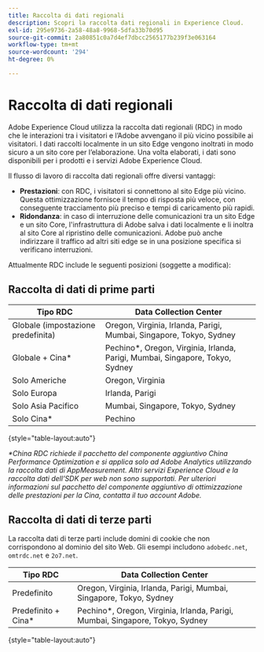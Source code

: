```yaml
---
title: Raccolta di dati regionali
description: Scopri la raccolta dati regionali in Experience Cloud.
exl-id: 295e9736-2a58-48a8-9968-5dfa33b70d95
source-git-commit: 2a80851c0a7d4ef7dbcc2565177b239f3e063164
workflow-type: tm+mt
source-wordcount: '294'
ht-degree: 0%

---
```


# Raccolta di dati regionali

Adobe Experience Cloud utilizza la raccolta dati regionali (RDC) in modo che le interazioni tra i visitatori e l’Adobe avvengano il più vicino possibile ai visitatori. I dati raccolti localmente in un sito Edge vengono inoltrati in modo sicuro a un sito core per l’elaborazione. Una volta elaborati, i dati sono disponibili per i prodotti e i servizi Adobe Experience Cloud.

Il flusso di lavoro di raccolta dati regionali offre diversi vantaggi:

* **Prestazioni**: con RDC, i visitatori si connettono al sito Edge più vicino. Questa ottimizzazione fornisce il tempo di risposta più veloce, con conseguente tracciamento più preciso e tempi di caricamento più rapidi.
* **Ridondanza**: in caso di interruzione delle comunicazioni tra un sito Edge e un sito Core, l&#39;infrastruttura di Adobe salva i dati localmente e li inoltra al sito Core al ripristino delle comunicazioni. Adobe può anche indirizzare il traffico ad altri siti edge se in una posizione specifica si verificano interruzioni.

Attualmente RDC include le seguenti posizioni (soggette a modifica):

## Raccolta di dati di prime parti

| Tipo RDC | Data Collection Center |
| --- | --- |
| Globale (impostazione predefinita) | Oregon, Virginia, Irlanda, Parigi, Mumbai, Singapore, Tokyo, Sydney |
| Globale + Cina* | Pechino*, Oregon, Virginia, Irlanda, Parigi, Mumbai, Singapore, Tokyo, Sydney |
| Solo Americhe | Oregon, Virginia |
| Solo Europa | Irlanda, Parigi |
| Solo Asia Pacifico | Mumbai, Singapore, Tokyo, Sydney |
| Solo Cina* | Pechino |

{style="table-layout:auto"}

_*China RDC richiede il pacchetto del componente aggiuntivo China Performance Optimization e si applica solo ad Adobe Analytics utilizzando la raccolta dati di AppMeasurement. Altri servizi Experience Cloud e la raccolta dati dell’SDK per web non sono supportati. Per ulteriori informazioni sul pacchetto del componente aggiuntivo di ottimizzazione delle prestazioni per la Cina, contatta il tuo account Adobe._

## Raccolta di dati di terze parti

La raccolta dati di terze parti include domini di cookie che non corrispondono al dominio del sito Web. Gli esempi includono `adobedc.net`, `omtrdc.net` e `2o7.net`.

| Tipo RDC | Data Collection Center |
| --- | --- |
| Predefinito | Oregon, Virginia, Irlanda, Parigi, Mumbai, Singapore, Tokyo, Sydney |
| Predefinito + Cina* | Pechino*, Oregon, Virginia, Irlanda, Parigi, Mumbai, Singapore, Tokyo, Sydney |

{style="table-layout:auto"}
